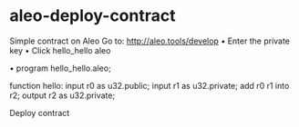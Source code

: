 # aleo-deploy-contract
Simple contract on Aleo
Go to: http://aleo.tools/develop
• Enter the private key
• Click hello_hello aleo

•  program hello_hello.aleo;

function hello:
    input r0 as u32.public;
    input r1 as u32.private;
    add r0 r1 into r2;
    output r2 as u32.private;

  Deploy contract
